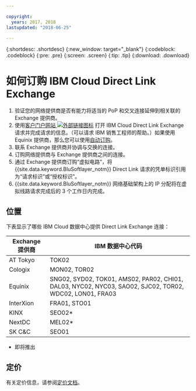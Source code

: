 ```yaml
---

copyright:
  years: 2017, 2018
lastupdated: "2018-06-25"

---
```


{:shortdesc: .shortdesc}
{:new_window: target="_blank"}
{:codeblock: .codeblock}
{:pre: .pre}
{:screen: .screen}
{:tip: .tip}
{:download: .download}

# 如何订购 IBM Cloud Direct Link Exchange

1. 验证您的网络提供商是否有能力将适当的 PoP 和交叉连接延伸到相关联的 Exchange 提供商。
2. 使用[客户门户网站 ![外部链接图标](../../icons/launch-glyph.svg "外部链接图标")](https://control.softlayer.com/) 打开 IBM Cloud Direct Link Exchange 请求并完成请求的信息。（可以请求 IBM 销售工程师的帮助。）如果使用 Equinix 提供商，那么您可以使用[自动订购](cloud-exchange-automation.html)。
3. 联系 Exchange 提供商并协调与交换的连接。
4. 订购网络提供商与 Exchange 提供商之间的连接。
5. 通过 Exchange 提供商订购“虚拟电路”，将 {{site.data.keyword.BluSoftlayer_notm}} Direct Link 请求的凭单标识引用为“请求标识”或“授权标识”。
6. {{site.data.keyword.BluSoftlayer_notm}} 网络基础架构上的 IP 分配将在虚拟线路请求完成后的 3 个工作日内完成。
 
## 位置
 
 下表显示了哪些 IBM Cloud 数据中心提供 Direct Link Exchange 连接：
 
|Exchange 提供商|IBM 数据中心代码|
|-------------|-----------------------|
|AT Tokyo|TOK02|
|Cologix|MON02, TOR02 |
|Equinix|SNG02, SYD02, TOK01, AMS02, PAR02, CHI01, DAL03, NYC02, NYC03, SAO02, SJC02, TOR02, WDC02, LON01, FRA03|									
|InterXion|FRA01, STO01|
|KINX|SEO02*|
|NextDC| 	MEL02*|
|SK C&C| 	SEO01|

* 即将推出

## 定价

有关定价信息，请参阅[定价文档](pricing.html)。
